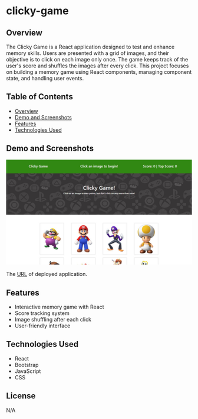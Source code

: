 # clicky-game

## Overview

The Clicky Game is a React application designed to test and enhance memory skills. Users are presented with a grid of images, and their objective is to click on each image only once. The game keeps track of the user's score and shuffles the images after every click. This project focuses on building a memory game using React components, managing component state, and handling user events.

## Table of Contents

- [Overview](#overview)
- [Demo and Screenshots](#demo-and-screenshots)
- [Features](#features)
- [Technologies Used](#technologies-used)

## Demo and Screenshots

![A screenshot of the deployed application](./src/assets/img/clicky-game.JPG)

The [URL](...) of deployed application.

## Features

- Interactive memory game with React
- Score tracking system
- Image shuffling after each click
- User-friendly interface

## Technologies Used

- React
- Bootstrap
- JavaScript
- CSS

## License

N/A